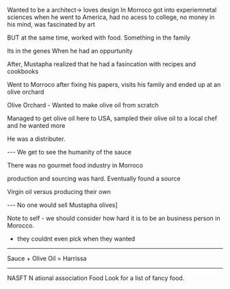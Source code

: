 Wanted to be a architect->  loves design
In Morroco got into experiemnetal sciences
when he went to America, had no acess to college, no money
in his mind, was fascinated by art

BUT at the same time, worked with food.
Something in the family

Its in the genes
When he had an oppurtunity

After, Mustapha realized that he had a fasincation with recipes and cookbooks

Went to Morroco after fixing his papers, visits his family and ended up at an olive orchard

Olive Orchard - Wanted to make olive oil from scratch

Managed to get olive oil here to USA, sampled their olive oil to a local chef and he wanted more

He was a distributer.


--- We get to see the humanity of the sauce

There was no gourmet food industry in Morroco


 production and sourcing was hard. 
Eventually found a source

Virgin oil versus producing their own


--- No one would sell Mustapha olives]


Note to self - we should consider how hard it is to be an business person in Morocco. 
- they couldnt even pick when they wanted

---
Sauce + Olive Oil = Harrissa

---
NASFT
N ational
association Food
Look for a list of fancy food. 